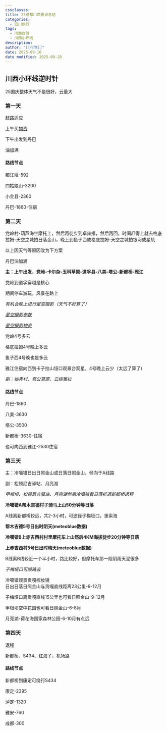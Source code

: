 ```yaml
---
cssclasses:
title: 25成都川西要点总结
categories:
  - 四川旅行
tags:
  - 川西自驾
  - 川西小环线
description:
author: "[[行笃]]"
date: 2025-09-16
date modified: 2025-09-28
---
```


## 川西小环线逆时针

25国庆整体天气不是很好，云量大

### 第一天

赶路适应

上午买[物资](25国庆川西自驾Todo.m)

下午出发到丹巴

油加满

#### 路线节点

都江堰-592

四姑娘山-3200

小金县-2360

丹巴-1860-住宿

### 第二天

党岭村-葫芦海坐摩托上，然后再徒步到卓雍措，然后再回，时间赶得上就去格底拉姆-天空之城拍日落金山，晚上到鱼子西或格底拉姆-天空之城拍银河或星轨

以上因天气等原因改为下方案

丹巴油加满

**主：上午出发，党岭-卡尔杂-玉科草原-道孚县-八美-塔公-新都桥-雅江**

党岭到道孚穿越是核心

期间停车游玩，风景在路上

*有机会晚上进行星空摄影（天气不好算了）*

*[星空摄影参数](星空摄影参数.md)*

*[星空摄影物资](25国庆川西自驾Todo.md)*

党岭4号多云

格底拉姆4号晚上多云

鱼子西4号晚也是多云

雅江住宿向西到卡子拉山垭口观景台观星，4号晚上云少（太远了算了)

*副：姑弄村、塔公草原，云绕雅拉*

#### 路线节点

丹巴-1860

八美-3630

塔公-3500

新都桥-3630-住宿  

也可向西到雅江-2530住宿

### 第三天

主：冷噶错日出日照金山或日落日照金山，倾向于A线路

副：松顿尼吉驿站、月亮湖

*甲根坝、松顿尼吉驿站、月亮湖然后冷噶错看日落折返新都桥返程*

**冷噶错A帮木吉德村子骑马上山50分钟等日落**

A线离新都桥较远，共2-3小时，可途径子梅垭口，里索海

**帮木吉德5号日出时阴天(meteoblue数据)**


**冷噶错B上赤吉西村村里摩托车上山然后4KM海拔徒步20分钟等日落**

**上赤吉西村5号日出时晴天(meteoblue数据)**

B线离B线较近一个半小时，路比较好，但摩托车那一段阴雨天泥很多


*子梅垭口可顺路去*

冷噶错观景贡嘎梳妆镜  
日出日落日照金山与贡嘎直线距离23公里-9-12月

子梅垭口离贡嘎直线15公里也可看日照金山-9-12月

甲根坝空中花园也可看日照金山-6-8月

月亮湖-荷花海国家森林公园-6-10月有点远

### 第四天

返程

新都桥、S434、红海子、机场路

#### 路线节点

新都桥到康定可绕行S434

康定-2395

泸定-1320

雅安-760

成都-300


